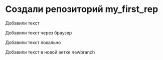﻿# Создали репозиторий my_first_rep

Добавили текст

Добавили текст через браузер

Добавили текст локально

Добавили текст в новой ветке newbranch

